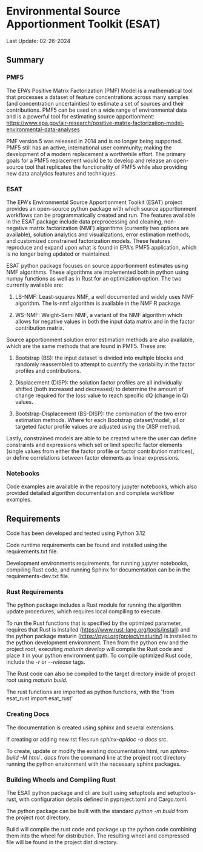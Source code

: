 # Environmental Source Apportionment Toolkit (ESAT)
Last Update: 02-26-2024

## Summary

### PMF5
The EPA’s Positive Matrix Factorization (PMF) Model is a mathematical tool that processes a dataset of feature concentrations across many samples (and concentration uncertainties) to estimate a set of sources and their contributions. PMF5 can be used on a wide range of environmental data and is a powerful tool for estimating source apportionment: https://www.epa.gov/air-research/positive-matrix-factorization-model-environmental-data-analyses

PMF version 5 was released in 2014 and is no longer being supported. PMF5 still has an active, international user community; making the development of a modern replacement a worthwhile effort. The primary goals for a PMF5 replacement would be to develop and release an open-source tool that replicates the functionality of PMF5 while also providing new data analytics features and techniques.

### ESAT
The EPA's Environmental Source Apportionment Toolkit (ESAT) project provides an open-source python package with which
source apportionment workflows can be programmatically created and run. The features available in the ESAT package
include data preprocessing and cleaning, non-negative matrix factorization (NMF) algorithms (currently two options are
available), solution analytics and visualizations, error estimation methods, and customized constrained factorization models.
These features reproduce and expand upon what is found in EPA's PMF5 application, which is no longer being updated
or maintained.

ESAT python package focuses on source apportionment estimates using NMF algorithms. These
algorithms are implemented both in python using numpy functions as well as in Rust for an optimization option. The
two currently available are:
 1. LS-NMF: Least-squares NMF, a well documented and widely uses NMF algorithm. The ls-nmf algorithm is available in the NMF R package.

 2. WS-NMF: Weight-Semi NMF, a variant of the NMF algorithm which allows for negative values in both the input data matrix and in the factor contribution matrix.

Source apportionment solution error estimation methods are also available, which are the same methods that are found in PMF5.
These are:
 1. Bootstrap (BS): the input dataset is divided into multiple blocks and randomly reassembled to attempt to quantify the variability in the factor profiles and contributions.

 2. Displacement (DISP): the solution factor profiles are all individually shifted (both increased and decreased) to determine the amount of change required for the loss value to reach specific dQ (change in Q) values.

 3. Bootstrap-Displacement (BS-DISP): the combination of the two error estimation methods. Where for each Bootstrap dataset/model, all or targeted factor profile values are adjusted using the DISP method.

Lastly, constrained models are able to be created where the user can define constraints and expressions which set or limit specific factor elements (single values from either the factor profile or factor contribution matrices), or define correlations between factor elements as linear expressions.

### Notebooks
Code examples are available in the repository jupyter notebooks, which also provided detailed algorithm documentation and complete workflow examples.

## Requirements
Code has been developed and tested using Python 3.12

Code runtime requirements can be found and installed using the requirements.txt file.

Development environments requirements, for running jupyter notebooks, compiling Rust code, and running Sphinx for documentation can be in the requirements-dev.txt file.

### Rust Requirements
The python package includes a Rust module for running the algorithm update procedures, which requires local compiling to execute.

To run the Rust functions that is specified by the optimized parameter, requires that Rust is installed (https://www.rust-lang.org/tools/install) and the python package maturin (https://pypi.org/project/maturin/) is installed to the python development environment. 
Then from the python env and the project root, executing <i>maturin develop</i> will compile the Rust code and place it in your python environment path. To compile optimized Rust code, include the <i>-r</i> or <i>--release</i> tags.

The Rust code can also be compiled to the target directory inside of project root using <i>maturin build</i>.

The rust functions are imported as python functions, with the 'from esat_rust import esat_rust'

### Creating Docs
The documentation is created using sphinx and several extensions.

If creating or adding new rst files run <i>sphinx-apidoc -o docs src</i>.

To create, update or modify the existing documentation html, run 
<i>sphinx-build -M html . docs</i> from the command line at the project root directory running the python environment with the necessary sphinx packages.

### Building Wheels and Compiling Rust
The ESAT python package and cli are built using setuptools and setuptools-rust, with configuration details defined in pyproject.toml and Cargo.toml. 

The python package can be built with the standard <i>python -m build</i> from the project root directory. 

Build will compile the rust code and package up the python
code combining them into the wheel for distribution. The resulting wheel and compressed file will be found in the project dist directory.
